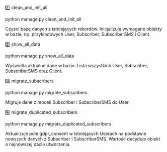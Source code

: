 1️⃣ clean_and_init_all

python manage.py clean_and_init_all

Czyści bazę danych z istniejących rekordów.
Inicjalizuje wymagane obiekty w bazie, np. przykładowych User, Subscriber, SubscriberSMS i Client.

2️⃣ show_all_data

python manage.py show_all_data

Wyświetla aktualne dane w bazie.
Lista wszystkich User, Subscriber, SubscriberSMS oraz Client.


3️⃣ migrate_subscribers

python manage.py migrate_subscribers

Migruje dane z modeli Subscriber i SubscriberSMS do User.

4️⃣ migrate_duplicated_subscribers

python manage.py migrate_duplicated_subscribers

Aktualizuje pole gdpr_consent w istniejących Userach na podstawie nowszych danych z Subscriber i SubscriberSMS.
Wartość decyduje obiekt o najnowszej dacie utworzenia.
